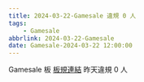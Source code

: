 ```yaml
---
title: 2024-03-22-Gamesale 違規 0 人
tags:
    - Gamesale
abbrlink: 2024-03-22-Gamesale
date: Gamesale-2024-03-22 12:00:00
---
```

Gamesale 板 [板規連結](https://www.ptt.cc/bbs/Gossiping/M.1637425085.A.07D.html)
昨天違規 0 人
